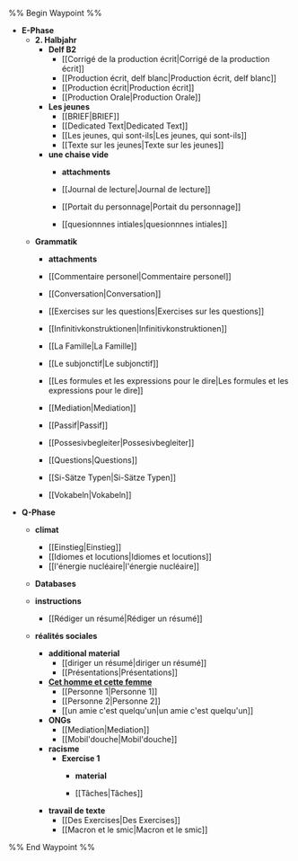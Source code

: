 %% Begin Waypoint %%
- **E-Phase**
	- **2. Halbjahr**
		- **Delf B2**
			- [[Corrigé de la production écrit|Corrigé de la production écrit]]
			- [[Production écrit, delf blanc|Production écrit, delf blanc]]
			- [[Production écrit|Production écrit]]
			- [[Production Orale|Production Orale]]
		- **Les jeunes**
			- [[BRIEF|BRIEF]]
			- [[Dedicated Text|Dedicated Text]]
			- [[Les jeunes, qui sont-ils|Les jeunes, qui sont-ils]]
			- [[Texte sur les jeunes|Texte sur les jeunes]]
		- **une chaise vide**
			- **attachments**

			- [[Journal de lecture|Journal de lecture]]
			- [[Portait du personnage|Portait du personnage]]
			- [[quesionnnes intiales|quesionnnes intiales]]
	- **Grammatik**
		- **attachments**

		- [[Commentaire personel|Commentaire personel]]
		- [[Conversation|Conversation]]
		- [[Exercises sur les questions|Exercises sur les questions]]
		- [[Infinitivkonstruktionen|Infinitivkonstruktionen]]
		- [[La Famille|La Famille]]
		- [[Le subjonctif|Le subjonctif]]
		- [[Les formules et les expressions pour le dire|Les formules et les expressions pour le dire]]
		- [[Mediation|Mediation]]
		- [[Passif|Passif]]
		- [[Possesivbegleiter|Possesivbegleiter]]
		- [[Questions|Questions]]
		- [[Si-Sätze Typen|Si-Sätze Typen]]
		- [[Vokabeln|Vokabeln]]
- **Q-Phase**
	- **climat**
		- [[Einstieg|Einstieg]]
		- [[Idiomes et locutions|Idiomes et locutions]]
		- [[l'énergie nucléaire|l'énergie nucléaire]]
	- **Databases**

	- **instructions**
		- [[Rédiger un résumé|Rédiger un résumé]]
	- **réalités sociales**
		- **additional material**
			- [[diriger un résumé|diriger un résumé]]
			- [[Présentations|Présentations]]
		- **[Cet homme et cette femme](./Q-Phase/r%C3%A9alit%C3%A9s%20sociales/Cet%20homme%20et%20cette%20femme/Cet%20homme%20et%20cette%20femme.md)**
			- [[Personne 1|Personne 1]]
			- [[Personne 2|Personne 2]]
			- [[un amie c'est quelqu'un|un amie c'est quelqu'un]]
		- **ONGs**
			- [[Mediation|Mediation]]
			- [[Mobil'douche|Mobil'douche]]
		- **racisme**
			- **Exercise 1**
				- **material**

				- [[Tâches|Tâches]]
		- **travail de texte**
			- [[Des Exercises|Des Exercises]]
			- [[Macron et le smic|Macron et le smic]]

%% End Waypoint %%
